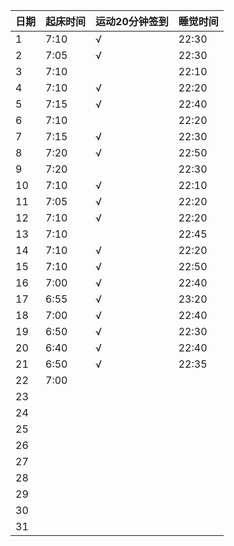 日期|起床时间|运动20分钟签到|睡觉时间
:---------------|:---------------|:---------------|:---------------
1|7:10|√|22:30|
2|7:05|√|22:30|
3|7:10| |22:10|
4|7:10|√|22:20|
5|7:15|√|22:40|
6|7:10| |22:20|
7|7:15|√|22:30|
8|7:20|√|22:50|
9|7:20| |22:30|
10|7:10|√|22:10|
11|7:05|√|22:20|
12|7:10|√|22:20|
13|7:10| |22:45|
14|7:10|√|22:20|
15|7:10|√|22:50|
16|7:00|√|22:40|
17|6:55|√|23:20|
18|7:00|√|22:40|
19|6:50|√|22:30|
20|6:40|√|22:40|
21|6:50|√|22:35|
22|7:00| | |
23| | | |
24| | | |
25| | | |
26| | | |
27| | | |
28| | | |
29| | | |
30| | | |
31| | | |